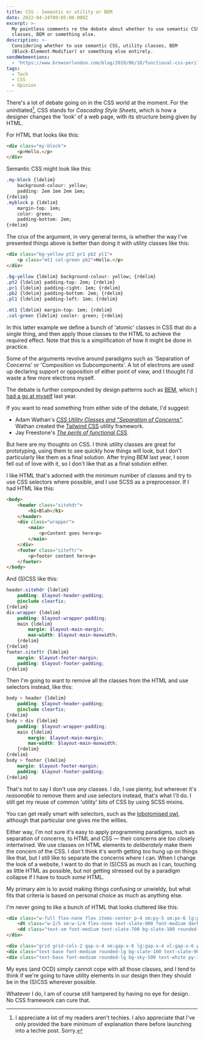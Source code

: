 ```yaml
---
title: CSS - Semantic or utility or BEM
date: 2022-04-24T09:05:00.000Z
excerpt: >-
  My pointless comments re the debate about whether to use semantic CSS, utility
  classes, BEM or something else.
description: >-
  Considering whether to use semantic CSS, utility classes, BEM
  (Block-Element-Modifier) or something else entirely.
sendWebmentions:
  - 'https://www.browserlondon.com/blog/2019/06/10/functional-css-perils/'
tags:
  - Tech
  - CSS
  - Opinion
---
```

There's a lot of debate going on in the CSS world at the moment. For the uninitiated[^1], CSS stands for *Cascading Style Sheets*, which is how a designer changes the 'look' of a web page, with its structure being given by HTML.

For HTML that looks like this:

```html
<div class="my-block">
    <p>Hello.</p>
</div>
```

Semantic CSS might look like this:

```css
.my-block {ldelim}
    background-colour: yellow;
    padding: 2em 1em 2em 1em;
{rdelim}
.myblock p {ldelim}
    margin-top: 1em;
    color: green;
    padding-bottom: 2em;
{rdelim}
```

The crux of the argument, in very general terms, is whether the way I've presented things above is better than doing it with utility classes like this:  

```html
<div class="bg-yellow pt2 pr1 pb2 pl1">
    <p class="mt1 col-green pb2">Hello.</p>
</div>
```

```css
.bg-yellow {ldelim} background-colour: yellow; {rdelim}
.pt2 {ldelim} padding-top: 2em; {rdelim}
.pr1 {ldelim} padding-right: 1em; {rdelim}
.pb2 {ldelim} padding-bottom: 2em; {rdelim}
.pl1 {ldelim} padding-left: 1em; {rdelim}

.mt1 {ldelim} margin-top: 1em; {rdelim}
.col-green {ldelim} cooler: green; {rdelim}
```

In this latter example we define a bunch of 'atomic' classes in CSS that do a single thing, and then apply those classes to the HTML to achieve the required effect. Note that this is a simplification of how it might be done in practice.

Some of the arguments revolve around paradigms such as 'Separation of Concerns' or 'Composition vs Subcomponents'. A lot of electrons are used up declaring support or opposition of either point of view, and I thought I'd waste a few more electrons myself.

The debate is further compounded by design patterns such as [BEM](http://getbem.com), which [I had a go at myself](/bem-notation-and-scss/) last year.

If you want to read something from either side of the debate, I'd suggest:

- Adam Wathan's *[CSS Utility Classes and "Separation of Concerns"](https://adamwathan.me/css-utility-classes-and-separation-of-concerns/)*. Wathan created the [Tailwind CSS](https://tailwindcss.com) utility framework.
- Jay Freestone's *[The perils of functional CSS](https://www.browserlondon.com/blog/2019/06/10/functional-css-perils/)*.

But here are my thoughts on CSS. I think utility classes are great for prototyping, using them to see quickly how things will look, but I don't particularly like them as a final solution. After trying BEM last year, I soon fell out of love with it, so I don't like that as a final solution either.

I like HTML that's adorned with the minimum number of classes and try to use CSS selectors where possible, and I use SCSS as a preprocessor. If I had HTML like this:

```html
<body>
    <header class="sitehdr">
        <h1>Blah</h1>
    </header>
    <div class="wrapper">
        <main>
            <p>Content goes here<p>
        </main>
    </div>
    <footer class="siteftr">
        <p>footer content here<p>
    </footer>
</body>
```

And (S)CSS like this:

```scss
header.sitehdr {ldelim}
    padding: $layout-header-padding;
    @include clearfix;
{rdelim}
div.wrapper {ldelim}
    padding: $layout-wrapper-padding;
    main {ldelim}
        margin: $layout-main-margin;
        max-width: $layout-main-maxwidth;
    {rdelim}
{rdelim}
footer.siteftr {ldelim}
    margin: $layout-footer-margin;
    padding: $layout-footer-padding;
{rdelim}
```
    
Then I'm going to want to remove all the classes from the HTML and use selectors instead, like this:

```scss
body > header {ldelim}
    padding: $layout-header-padding;
    @include clearfix;
{rdelim}
body > div {ldelim}
    padding: $layout-wrapper-padding;
    main {ldelim}
        margin: $layout-main-margin;
        max-width: $layout-main-maxwidth;
    {rdelim}
{rdelim}
body > footer {ldelim}
    margin: $layout-footer-margin;
    padding: $layout-footer-padding;
{rdelim}
```

That's not to say I don't use *any* classes. I do, I use plenty, but wherever it's *reasonable* to remove them and use selectors instead, that's what I'll do. I still get my reuse of common 'utility' bits of CSS by using SCSS mixins.

You can get really smart with selectors, such as the [lobotomised owl](https://alistapart.com/article/axiomatic-css-and-lobotomized-owls/), although that particular one gives me the willies.

Either way, I'm not sure it's easy to apply programming paradigms, such as separation of concerns, to HTML and CSS — their concerns are too closely intertwined. We use classes on HTML elements to *deliberately* make them the concern of the CSS. I don't think it's worth getting *too* hung up on things like that, but I still like to separate the concerns where I can. When I change the look of a website, I want to do that in (S)CSS as much as I can, touching as little HTML as possible, but not getting stressed out by a paradigm collapse if I have to touch *some* HTML.

My primary aim is to avoid making things confusing or unwieldy, but what fits that criteria is based on personal choice as much as anything else.

I'm never going to like a bunch of HTML that looks cluttered like this:

```html
<div class="w-full flex-none flex items-center p-4 sm:py-5 sm:px-6 lg:p-4 xl:py-5 xl:px-6">
    <dt class="w-2/5 sm:w-1/4 flex-none text-slate-900 font-medium dark:text-slate-300 transition-opacity duration-[1.5s] delay-500">Attendees</dt>
    <dd class="text-sm font-medium text-slate-700 bg-slate-100 rounded-full py-1 px-3 dark:bg-slate-700 dark:text-slate-300 transition-opacity duration-[1.5s] delay-500">Andrew McDonald</dd>
</div>

<div class="grid grid-cols-2 gap-x-4 sm:gap-x-6 lg:gap-x-4 xl:gap-x-6 p-4 sm:px-6 sm:py-5 lg:p-4 xl:px-6 xl:py-5">
<div class="text-base font-medium rounded-lg bg-slate-100 text-slate-900 py-3 text-center cursor-pointer dark:bg-slate-600 dark:text-slate-400 dark:highlight-white/10">Decline</div>
<div class="text-base font-medium rounded-lg bg-sky-500 text-white py-3 text-center cursor-pointer dark:highlight-white/20">Accept</div>
```

My eyes (and OCD) simply cannot cope with all those classes, and I tend to think if we're going to have utility elements in our design then they should be in the (S)CSS wherever possible.

Whatever I do, I am of course still hampered by having no eye for design. No CSS framework can cure that.

[^1]: I appreciate a lot of my readers aren't techies. I also appreciate that I've only provided the bare minimum of explanation there before launching into a techie post. Sorry.
